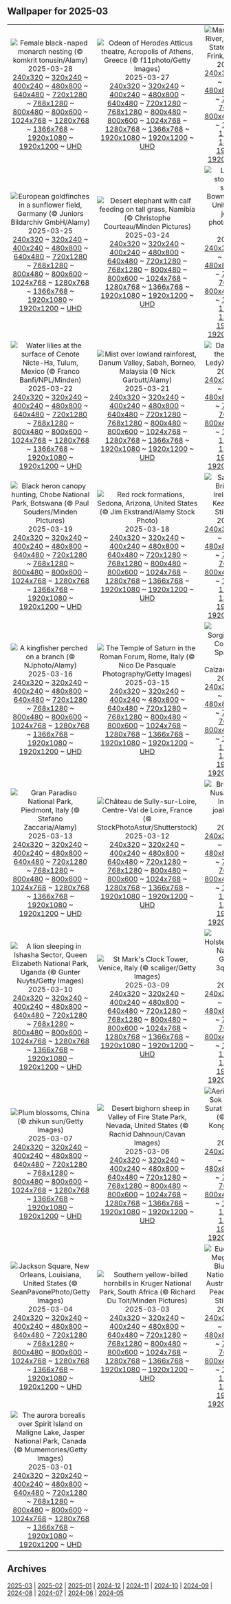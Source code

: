 ## Wallpaper for 2025-03
|      |      |      |
| :----: | :----: | :----: |
|![Female black-naped monarch nesting (© komkrit tonusin/Alamy)](https://www.bing.com/th?id=OHR.NestingMonarch_ROW8620954095_320x240.jpg)<br />2025-03-28<br />[240x320](https://www.bing.com/th?id=OHR.NestingMonarch_ROW8620954095_240x320.jpg) ~ [320x240](https://www.bing.com/th?id=OHR.NestingMonarch_ROW8620954095_320x240.jpg) ~ [400x240](https://www.bing.com/th?id=OHR.NestingMonarch_ROW8620954095_400x240.jpg) ~ [480x800](https://www.bing.com/th?id=OHR.NestingMonarch_ROW8620954095_480x800.jpg) ~ [640x480](https://www.bing.com/th?id=OHR.NestingMonarch_ROW8620954095_640x480.jpg) ~ [720x1280](https://www.bing.com/th?id=OHR.NestingMonarch_ROW8620954095_720x1280.jpg) ~ [768x1280](https://www.bing.com/th?id=OHR.NestingMonarch_ROW8620954095_768x1280.jpg) ~ [800x480](https://www.bing.com/th?id=OHR.NestingMonarch_ROW8620954095_800x480.jpg) ~ [800x600](https://www.bing.com/th?id=OHR.NestingMonarch_ROW8620954095_800x600.jpg) ~ [1024x768](https://www.bing.com/th?id=OHR.NestingMonarch_ROW8620954095_1024x768.jpg) ~ [1280x768](https://www.bing.com/th?id=OHR.NestingMonarch_ROW8620954095_1280x768.jpg) ~ [1366x768](https://www.bing.com/th?id=OHR.NestingMonarch_ROW8620954095_1366x768.jpg) ~ [1920x1080](https://www.bing.com/th?id=OHR.NestingMonarch_ROW8620954095_1920x1080.jpg) ~ [1920x1200](https://www.bing.com/th?id=OHR.NestingMonarch_ROW8620954095_1920x1200.jpg) ~ [UHD](https://www.bing.com/th?id=OHR.NestingMonarch_ROW8620954095_UHD.jpg)|![Odeon of Herodes Atticus theatre, Acropolis of Athens, Greece (© f11photo/Getty Images)](https://www.bing.com/th?id=OHR.OdeonAthens_ROW8499936160_320x240.jpg)<br />2025-03-27<br />[240x320](https://www.bing.com/th?id=OHR.OdeonAthens_ROW8499936160_240x320.jpg) ~ [320x240](https://www.bing.com/th?id=OHR.OdeonAthens_ROW8499936160_320x240.jpg) ~ [400x240](https://www.bing.com/th?id=OHR.OdeonAthens_ROW8499936160_400x240.jpg) ~ [480x800](https://www.bing.com/th?id=OHR.OdeonAthens_ROW8499936160_480x800.jpg) ~ [640x480](https://www.bing.com/th?id=OHR.OdeonAthens_ROW8499936160_640x480.jpg) ~ [720x1280](https://www.bing.com/th?id=OHR.OdeonAthens_ROW8499936160_720x1280.jpg) ~ [768x1280](https://www.bing.com/th?id=OHR.OdeonAthens_ROW8499936160_768x1280.jpg) ~ [800x480](https://www.bing.com/th?id=OHR.OdeonAthens_ROW8499936160_800x480.jpg) ~ [800x600](https://www.bing.com/th?id=OHR.OdeonAthens_ROW8499936160_800x600.jpg) ~ [1024x768](https://www.bing.com/th?id=OHR.OdeonAthens_ROW8499936160_1024x768.jpg) ~ [1280x768](https://www.bing.com/th?id=OHR.OdeonAthens_ROW8499936160_1280x768.jpg) ~ [1366x768](https://www.bing.com/th?id=OHR.OdeonAthens_ROW8499936160_1366x768.jpg) ~ [1920x1080](https://www.bing.com/th?id=OHR.OdeonAthens_ROW8499936160_1920x1080.jpg) ~ [1920x1200](https://www.bing.com/th?id=OHR.OdeonAthens_ROW8499936160_1920x1200.jpg) ~ [UHD](https://www.bing.com/th?id=OHR.OdeonAthens_ROW8499936160_UHD.jpg)|![Manatee in Crystal River, Florida, United States (© Stephen Frink/Getty Images)](https://www.bing.com/th?id=OHR.CrystalManatee_ROW8398212778_320x240.jpg)<br />2025-03-26<br />[240x320](https://www.bing.com/th?id=OHR.CrystalManatee_ROW8398212778_240x320.jpg) ~ [320x240](https://www.bing.com/th?id=OHR.CrystalManatee_ROW8398212778_320x240.jpg) ~ [400x240](https://www.bing.com/th?id=OHR.CrystalManatee_ROW8398212778_400x240.jpg) ~ [480x800](https://www.bing.com/th?id=OHR.CrystalManatee_ROW8398212778_480x800.jpg) ~ [640x480](https://www.bing.com/th?id=OHR.CrystalManatee_ROW8398212778_640x480.jpg) ~ [720x1280](https://www.bing.com/th?id=OHR.CrystalManatee_ROW8398212778_720x1280.jpg) ~ [768x1280](https://www.bing.com/th?id=OHR.CrystalManatee_ROW8398212778_768x1280.jpg) ~ [800x480](https://www.bing.com/th?id=OHR.CrystalManatee_ROW8398212778_800x480.jpg) ~ [800x600](https://www.bing.com/th?id=OHR.CrystalManatee_ROW8398212778_800x600.jpg) ~ [1024x768](https://www.bing.com/th?id=OHR.CrystalManatee_ROW8398212778_1024x768.jpg) ~ [1280x768](https://www.bing.com/th?id=OHR.CrystalManatee_ROW8398212778_1280x768.jpg) ~ [1366x768](https://www.bing.com/th?id=OHR.CrystalManatee_ROW8398212778_1366x768.jpg) ~ [1920x1080](https://www.bing.com/th?id=OHR.CrystalManatee_ROW8398212778_1920x1080.jpg) ~ [1920x1200](https://www.bing.com/th?id=OHR.CrystalManatee_ROW8398212778_1920x1200.jpg) ~ [UHD](https://www.bing.com/th?id=OHR.CrystalManatee_ROW8398212778_UHD.jpg)|
|![European goldfinches in a sunflower field, Germany (© Juniors Bildarchiv GmbH/Alamy)](https://www.bing.com/th?id=OHR.GoldfinchSunflower_ROW8225520434_320x240.jpg)<br />2025-03-25<br />[240x320](https://www.bing.com/th?id=OHR.GoldfinchSunflower_ROW8225520434_240x320.jpg) ~ [320x240](https://www.bing.com/th?id=OHR.GoldfinchSunflower_ROW8225520434_320x240.jpg) ~ [400x240](https://www.bing.com/th?id=OHR.GoldfinchSunflower_ROW8225520434_400x240.jpg) ~ [480x800](https://www.bing.com/th?id=OHR.GoldfinchSunflower_ROW8225520434_480x800.jpg) ~ [640x480](https://www.bing.com/th?id=OHR.GoldfinchSunflower_ROW8225520434_640x480.jpg) ~ [720x1280](https://www.bing.com/th?id=OHR.GoldfinchSunflower_ROW8225520434_720x1280.jpg) ~ [768x1280](https://www.bing.com/th?id=OHR.GoldfinchSunflower_ROW8225520434_768x1280.jpg) ~ [800x480](https://www.bing.com/th?id=OHR.GoldfinchSunflower_ROW8225520434_800x480.jpg) ~ [800x600](https://www.bing.com/th?id=OHR.GoldfinchSunflower_ROW8225520434_800x600.jpg) ~ [1024x768](https://www.bing.com/th?id=OHR.GoldfinchSunflower_ROW8225520434_1024x768.jpg) ~ [1280x768](https://www.bing.com/th?id=OHR.GoldfinchSunflower_ROW8225520434_1280x768.jpg) ~ [1366x768](https://www.bing.com/th?id=OHR.GoldfinchSunflower_ROW8225520434_1366x768.jpg) ~ [1920x1080](https://www.bing.com/th?id=OHR.GoldfinchSunflower_ROW8225520434_1920x1080.jpg) ~ [1920x1200](https://www.bing.com/th?id=OHR.GoldfinchSunflower_ROW8225520434_1920x1200.jpg) ~ [UHD](https://www.bing.com/th?id=OHR.GoldfinchSunflower_ROW8225520434_UHD.jpg)|![Desert elephant with calf feeding on tall grass, Namibia (© Christophe Courteau/Minden Pictures)](https://www.bing.com/th?id=OHR.ElephantGrass_ROW7641940719_320x240.jpg)<br />2025-03-24<br />[240x320](https://www.bing.com/th?id=OHR.ElephantGrass_ROW7641940719_240x320.jpg) ~ [320x240](https://www.bing.com/th?id=OHR.ElephantGrass_ROW7641940719_320x240.jpg) ~ [400x240](https://www.bing.com/th?id=OHR.ElephantGrass_ROW7641940719_400x240.jpg) ~ [480x800](https://www.bing.com/th?id=OHR.ElephantGrass_ROW7641940719_480x800.jpg) ~ [640x480](https://www.bing.com/th?id=OHR.ElephantGrass_ROW7641940719_640x480.jpg) ~ [720x1280](https://www.bing.com/th?id=OHR.ElephantGrass_ROW7641940719_720x1280.jpg) ~ [768x1280](https://www.bing.com/th?id=OHR.ElephantGrass_ROW7641940719_768x1280.jpg) ~ [800x480](https://www.bing.com/th?id=OHR.ElephantGrass_ROW7641940719_800x480.jpg) ~ [800x600](https://www.bing.com/th?id=OHR.ElephantGrass_ROW7641940719_800x600.jpg) ~ [1024x768](https://www.bing.com/th?id=OHR.ElephantGrass_ROW7641940719_1024x768.jpg) ~ [1280x768](https://www.bing.com/th?id=OHR.ElephantGrass_ROW7641940719_1280x768.jpg) ~ [1366x768](https://www.bing.com/th?id=OHR.ElephantGrass_ROW7641940719_1366x768.jpg) ~ [1920x1080](https://www.bing.com/th?id=OHR.ElephantGrass_ROW7641940719_1920x1080.jpg) ~ [1920x1200](https://www.bing.com/th?id=OHR.ElephantGrass_ROW7641940719_1920x1200.jpg) ~ [UHD](https://www.bing.com/th?id=OHR.ElephantGrass_ROW7641940719_UHD.jpg)|![Lightning and storm clouds at sunset near Bowman, Nebraska, United States (© john finney photography/Getty Images)](https://www.bing.com/th?id=OHR.NebraskaStorm_ROW7518048455_320x240.jpg)<br />2025-03-23<br />[240x320](https://www.bing.com/th?id=OHR.NebraskaStorm_ROW7518048455_240x320.jpg) ~ [320x240](https://www.bing.com/th?id=OHR.NebraskaStorm_ROW7518048455_320x240.jpg) ~ [400x240](https://www.bing.com/th?id=OHR.NebraskaStorm_ROW7518048455_400x240.jpg) ~ [480x800](https://www.bing.com/th?id=OHR.NebraskaStorm_ROW7518048455_480x800.jpg) ~ [640x480](https://www.bing.com/th?id=OHR.NebraskaStorm_ROW7518048455_640x480.jpg) ~ [720x1280](https://www.bing.com/th?id=OHR.NebraskaStorm_ROW7518048455_720x1280.jpg) ~ [768x1280](https://www.bing.com/th?id=OHR.NebraskaStorm_ROW7518048455_768x1280.jpg) ~ [800x480](https://www.bing.com/th?id=OHR.NebraskaStorm_ROW7518048455_800x480.jpg) ~ [800x600](https://www.bing.com/th?id=OHR.NebraskaStorm_ROW7518048455_800x600.jpg) ~ [1024x768](https://www.bing.com/th?id=OHR.NebraskaStorm_ROW7518048455_1024x768.jpg) ~ [1280x768](https://www.bing.com/th?id=OHR.NebraskaStorm_ROW7518048455_1280x768.jpg) ~ [1366x768](https://www.bing.com/th?id=OHR.NebraskaStorm_ROW7518048455_1366x768.jpg) ~ [1920x1080](https://www.bing.com/th?id=OHR.NebraskaStorm_ROW7518048455_1920x1080.jpg) ~ [1920x1200](https://www.bing.com/th?id=OHR.NebraskaStorm_ROW7518048455_1920x1200.jpg) ~ [UHD](https://www.bing.com/th?id=OHR.NebraskaStorm_ROW7518048455_UHD.jpg)|
|![Water lilies at the surface of Cenote Nicte-Ha, Tulum, Mexico (© Franco Banfi/NPL/Minden)](https://www.bing.com/th?id=OHR.CenoteLilies_ROW7401806022_320x240.jpg)<br />2025-03-22<br />[240x320](https://www.bing.com/th?id=OHR.CenoteLilies_ROW7401806022_240x320.jpg) ~ [320x240](https://www.bing.com/th?id=OHR.CenoteLilies_ROW7401806022_320x240.jpg) ~ [400x240](https://www.bing.com/th?id=OHR.CenoteLilies_ROW7401806022_400x240.jpg) ~ [480x800](https://www.bing.com/th?id=OHR.CenoteLilies_ROW7401806022_480x800.jpg) ~ [640x480](https://www.bing.com/th?id=OHR.CenoteLilies_ROW7401806022_640x480.jpg) ~ [720x1280](https://www.bing.com/th?id=OHR.CenoteLilies_ROW7401806022_720x1280.jpg) ~ [768x1280](https://www.bing.com/th?id=OHR.CenoteLilies_ROW7401806022_768x1280.jpg) ~ [800x480](https://www.bing.com/th?id=OHR.CenoteLilies_ROW7401806022_800x480.jpg) ~ [800x600](https://www.bing.com/th?id=OHR.CenoteLilies_ROW7401806022_800x600.jpg) ~ [1024x768](https://www.bing.com/th?id=OHR.CenoteLilies_ROW7401806022_1024x768.jpg) ~ [1280x768](https://www.bing.com/th?id=OHR.CenoteLilies_ROW7401806022_1280x768.jpg) ~ [1366x768](https://www.bing.com/th?id=OHR.CenoteLilies_ROW7401806022_1366x768.jpg) ~ [1920x1080](https://www.bing.com/th?id=OHR.CenoteLilies_ROW7401806022_1920x1080.jpg) ~ [1920x1200](https://www.bing.com/th?id=OHR.CenoteLilies_ROW7401806022_1920x1200.jpg) ~ [UHD](https://www.bing.com/th?id=OHR.CenoteLilies_ROW7401806022_UHD.jpg)|![Mist over lowland rainforest, Danum Valley, Sabah, Borneo, Malaysia (© Nick Garbutt/Alamy)](https://www.bing.com/th?id=OHR.DanumValley_ROW7259991229_320x240.jpg)<br />2025-03-21<br />[240x320](https://www.bing.com/th?id=OHR.DanumValley_ROW7259991229_240x320.jpg) ~ [320x240](https://www.bing.com/th?id=OHR.DanumValley_ROW7259991229_320x240.jpg) ~ [400x240](https://www.bing.com/th?id=OHR.DanumValley_ROW7259991229_400x240.jpg) ~ [480x800](https://www.bing.com/th?id=OHR.DanumValley_ROW7259991229_480x800.jpg) ~ [640x480](https://www.bing.com/th?id=OHR.DanumValley_ROW7259991229_640x480.jpg) ~ [720x1280](https://www.bing.com/th?id=OHR.DanumValley_ROW7259991229_720x1280.jpg) ~ [768x1280](https://www.bing.com/th?id=OHR.DanumValley_ROW7259991229_768x1280.jpg) ~ [800x480](https://www.bing.com/th?id=OHR.DanumValley_ROW7259991229_800x480.jpg) ~ [800x600](https://www.bing.com/th?id=OHR.DanumValley_ROW7259991229_800x600.jpg) ~ [1024x768](https://www.bing.com/th?id=OHR.DanumValley_ROW7259991229_1024x768.jpg) ~ [1280x768](https://www.bing.com/th?id=OHR.DanumValley_ROW7259991229_1280x768.jpg) ~ [1366x768](https://www.bing.com/th?id=OHR.DanumValley_ROW7259991229_1366x768.jpg) ~ [1920x1080](https://www.bing.com/th?id=OHR.DanumValley_ROW7259991229_1920x1080.jpg) ~ [1920x1200](https://www.bing.com/th?id=OHR.DanumValley_ROW7259991229_1920x1200.jpg) ~ [UHD](https://www.bing.com/th?id=OHR.DanumValley_ROW7259991229_UHD.jpg)|![Daffodils glow in the morning (© LedyX/Shutterstock)](https://www.bing.com/th?id=OHR.SpringDaffodils_ROW7561102201_320x240.jpg)<br />2025-03-20<br />[240x320](https://www.bing.com/th?id=OHR.SpringDaffodils_ROW7561102201_240x320.jpg) ~ [320x240](https://www.bing.com/th?id=OHR.SpringDaffodils_ROW7561102201_320x240.jpg) ~ [400x240](https://www.bing.com/th?id=OHR.SpringDaffodils_ROW7561102201_400x240.jpg) ~ [480x800](https://www.bing.com/th?id=OHR.SpringDaffodils_ROW7561102201_480x800.jpg) ~ [640x480](https://www.bing.com/th?id=OHR.SpringDaffodils_ROW7561102201_640x480.jpg) ~ [720x1280](https://www.bing.com/th?id=OHR.SpringDaffodils_ROW7561102201_720x1280.jpg) ~ [768x1280](https://www.bing.com/th?id=OHR.SpringDaffodils_ROW7561102201_768x1280.jpg) ~ [800x480](https://www.bing.com/th?id=OHR.SpringDaffodils_ROW7561102201_800x480.jpg) ~ [800x600](https://www.bing.com/th?id=OHR.SpringDaffodils_ROW7561102201_800x600.jpg) ~ [1024x768](https://www.bing.com/th?id=OHR.SpringDaffodils_ROW7561102201_1024x768.jpg) ~ [1280x768](https://www.bing.com/th?id=OHR.SpringDaffodils_ROW7561102201_1280x768.jpg) ~ [1366x768](https://www.bing.com/th?id=OHR.SpringDaffodils_ROW7561102201_1366x768.jpg) ~ [1920x1080](https://www.bing.com/th?id=OHR.SpringDaffodils_ROW7561102201_1920x1080.jpg) ~ [1920x1200](https://www.bing.com/th?id=OHR.SpringDaffodils_ROW7561102201_1920x1200.jpg) ~ [UHD](https://www.bing.com/th?id=OHR.SpringDaffodils_ROW7561102201_UHD.jpg)|
|![Black heron canopy hunting, Chobe National Park, Botswana (© Paul Souders/Minden PIctures)](https://www.bing.com/th?id=OHR.BlackHeron_ROW7581644114_320x240.jpg)<br />2025-03-19<br />[240x320](https://www.bing.com/th?id=OHR.BlackHeron_ROW7581644114_240x320.jpg) ~ [320x240](https://www.bing.com/th?id=OHR.BlackHeron_ROW7581644114_320x240.jpg) ~ [400x240](https://www.bing.com/th?id=OHR.BlackHeron_ROW7581644114_400x240.jpg) ~ [480x800](https://www.bing.com/th?id=OHR.BlackHeron_ROW7581644114_480x800.jpg) ~ [640x480](https://www.bing.com/th?id=OHR.BlackHeron_ROW7581644114_640x480.jpg) ~ [720x1280](https://www.bing.com/th?id=OHR.BlackHeron_ROW7581644114_720x1280.jpg) ~ [768x1280](https://www.bing.com/th?id=OHR.BlackHeron_ROW7581644114_768x1280.jpg) ~ [800x480](https://www.bing.com/th?id=OHR.BlackHeron_ROW7581644114_800x480.jpg) ~ [800x600](https://www.bing.com/th?id=OHR.BlackHeron_ROW7581644114_800x600.jpg) ~ [1024x768](https://www.bing.com/th?id=OHR.BlackHeron_ROW7581644114_1024x768.jpg) ~ [1280x768](https://www.bing.com/th?id=OHR.BlackHeron_ROW7581644114_1280x768.jpg) ~ [1366x768](https://www.bing.com/th?id=OHR.BlackHeron_ROW7581644114_1366x768.jpg) ~ [1920x1080](https://www.bing.com/th?id=OHR.BlackHeron_ROW7581644114_1920x1080.jpg) ~ [1920x1200](https://www.bing.com/th?id=OHR.BlackHeron_ROW7581644114_1920x1200.jpg) ~ [UHD](https://www.bing.com/th?id=OHR.BlackHeron_ROW7581644114_UHD.jpg)|![Red rock formations, Sedona, Arizona, United States (© Jim Ekstrand/Alamy Stock Photo)](https://www.bing.com/th?id=OHR.SedonaSpring_ROW7606994452_320x240.jpg)<br />2025-03-18<br />[240x320](https://www.bing.com/th?id=OHR.SedonaSpring_ROW7606994452_240x320.jpg) ~ [320x240](https://www.bing.com/th?id=OHR.SedonaSpring_ROW7606994452_320x240.jpg) ~ [400x240](https://www.bing.com/th?id=OHR.SedonaSpring_ROW7606994452_400x240.jpg) ~ [480x800](https://www.bing.com/th?id=OHR.SedonaSpring_ROW7606994452_480x800.jpg) ~ [640x480](https://www.bing.com/th?id=OHR.SedonaSpring_ROW7606994452_640x480.jpg) ~ [720x1280](https://www.bing.com/th?id=OHR.SedonaSpring_ROW7606994452_720x1280.jpg) ~ [768x1280](https://www.bing.com/th?id=OHR.SedonaSpring_ROW7606994452_768x1280.jpg) ~ [800x480](https://www.bing.com/th?id=OHR.SedonaSpring_ROW7606994452_800x480.jpg) ~ [800x600](https://www.bing.com/th?id=OHR.SedonaSpring_ROW7606994452_800x600.jpg) ~ [1024x768](https://www.bing.com/th?id=OHR.SedonaSpring_ROW7606994452_1024x768.jpg) ~ [1280x768](https://www.bing.com/th?id=OHR.SedonaSpring_ROW7606994452_1280x768.jpg) ~ [1366x768](https://www.bing.com/th?id=OHR.SedonaSpring_ROW7606994452_1366x768.jpg) ~ [1920x1080](https://www.bing.com/th?id=OHR.SedonaSpring_ROW7606994452_1920x1080.jpg) ~ [1920x1200](https://www.bing.com/th?id=OHR.SedonaSpring_ROW7606994452_1920x1200.jpg) ~ [UHD](https://www.bing.com/th?id=OHR.SedonaSpring_ROW7606994452_UHD.jpg)|![Samuel Beckett Bridge, Dublin, Ireland (© Colm Keating/Tandem Stills + Motion)](https://www.bing.com/th?id=OHR.BeckettBridge_ROW7629520157_320x240.jpg)<br />2025-03-17<br />[240x320](https://www.bing.com/th?id=OHR.BeckettBridge_ROW7629520157_240x320.jpg) ~ [320x240](https://www.bing.com/th?id=OHR.BeckettBridge_ROW7629520157_320x240.jpg) ~ [400x240](https://www.bing.com/th?id=OHR.BeckettBridge_ROW7629520157_400x240.jpg) ~ [480x800](https://www.bing.com/th?id=OHR.BeckettBridge_ROW7629520157_480x800.jpg) ~ [640x480](https://www.bing.com/th?id=OHR.BeckettBridge_ROW7629520157_640x480.jpg) ~ [720x1280](https://www.bing.com/th?id=OHR.BeckettBridge_ROW7629520157_720x1280.jpg) ~ [768x1280](https://www.bing.com/th?id=OHR.BeckettBridge_ROW7629520157_768x1280.jpg) ~ [800x480](https://www.bing.com/th?id=OHR.BeckettBridge_ROW7629520157_800x480.jpg) ~ [800x600](https://www.bing.com/th?id=OHR.BeckettBridge_ROW7629520157_800x600.jpg) ~ [1024x768](https://www.bing.com/th?id=OHR.BeckettBridge_ROW7629520157_1024x768.jpg) ~ [1280x768](https://www.bing.com/th?id=OHR.BeckettBridge_ROW7629520157_1280x768.jpg) ~ [1366x768](https://www.bing.com/th?id=OHR.BeckettBridge_ROW7629520157_1366x768.jpg) ~ [1920x1080](https://www.bing.com/th?id=OHR.BeckettBridge_ROW7629520157_1920x1080.jpg) ~ [1920x1200](https://www.bing.com/th?id=OHR.BeckettBridge_ROW7629520157_1920x1200.jpg) ~ [UHD](https://www.bing.com/th?id=OHR.BeckettBridge_ROW7629520157_UHD.jpg)|
|![A kingfisher perched on a branch (© NJphoto/Alamy)](https://www.bing.com/th?id=OHR.BigGardenBirdwatch2025_ROW7653300959_320x240.jpg)<br />2025-03-16<br />[240x320](https://www.bing.com/th?id=OHR.BigGardenBirdwatch2025_ROW7653300959_240x320.jpg) ~ [320x240](https://www.bing.com/th?id=OHR.BigGardenBirdwatch2025_ROW7653300959_320x240.jpg) ~ [400x240](https://www.bing.com/th?id=OHR.BigGardenBirdwatch2025_ROW7653300959_400x240.jpg) ~ [480x800](https://www.bing.com/th?id=OHR.BigGardenBirdwatch2025_ROW7653300959_480x800.jpg) ~ [640x480](https://www.bing.com/th?id=OHR.BigGardenBirdwatch2025_ROW7653300959_640x480.jpg) ~ [720x1280](https://www.bing.com/th?id=OHR.BigGardenBirdwatch2025_ROW7653300959_720x1280.jpg) ~ [768x1280](https://www.bing.com/th?id=OHR.BigGardenBirdwatch2025_ROW7653300959_768x1280.jpg) ~ [800x480](https://www.bing.com/th?id=OHR.BigGardenBirdwatch2025_ROW7653300959_800x480.jpg) ~ [800x600](https://www.bing.com/th?id=OHR.BigGardenBirdwatch2025_ROW7653300959_800x600.jpg) ~ [1024x768](https://www.bing.com/th?id=OHR.BigGardenBirdwatch2025_ROW7653300959_1024x768.jpg) ~ [1280x768](https://www.bing.com/th?id=OHR.BigGardenBirdwatch2025_ROW7653300959_1280x768.jpg) ~ [1366x768](https://www.bing.com/th?id=OHR.BigGardenBirdwatch2025_ROW7653300959_1366x768.jpg) ~ [1920x1080](https://www.bing.com/th?id=OHR.BigGardenBirdwatch2025_ROW7653300959_1920x1080.jpg) ~ [1920x1200](https://www.bing.com/th?id=OHR.BigGardenBirdwatch2025_ROW7653300959_1920x1200.jpg) ~ [UHD](https://www.bing.com/th?id=OHR.BigGardenBirdwatch2025_ROW7653300959_UHD.jpg)|![The Temple of Saturn in the Roman Forum, Rome, Italy (© Nico De Pasquale Photography/Getty Images)](https://www.bing.com/th?id=OHR.ForumRomanum_ROW7684301989_320x240.jpg)<br />2025-03-15<br />[240x320](https://www.bing.com/th?id=OHR.ForumRomanum_ROW7684301989_240x320.jpg) ~ [320x240](https://www.bing.com/th?id=OHR.ForumRomanum_ROW7684301989_320x240.jpg) ~ [400x240](https://www.bing.com/th?id=OHR.ForumRomanum_ROW7684301989_400x240.jpg) ~ [480x800](https://www.bing.com/th?id=OHR.ForumRomanum_ROW7684301989_480x800.jpg) ~ [640x480](https://www.bing.com/th?id=OHR.ForumRomanum_ROW7684301989_640x480.jpg) ~ [720x1280](https://www.bing.com/th?id=OHR.ForumRomanum_ROW7684301989_720x1280.jpg) ~ [768x1280](https://www.bing.com/th?id=OHR.ForumRomanum_ROW7684301989_768x1280.jpg) ~ [800x480](https://www.bing.com/th?id=OHR.ForumRomanum_ROW7684301989_800x480.jpg) ~ [800x600](https://www.bing.com/th?id=OHR.ForumRomanum_ROW7684301989_800x600.jpg) ~ [1024x768](https://www.bing.com/th?id=OHR.ForumRomanum_ROW7684301989_1024x768.jpg) ~ [1280x768](https://www.bing.com/th?id=OHR.ForumRomanum_ROW7684301989_1280x768.jpg) ~ [1366x768](https://www.bing.com/th?id=OHR.ForumRomanum_ROW7684301989_1366x768.jpg) ~ [1920x1080](https://www.bing.com/th?id=OHR.ForumRomanum_ROW7684301989_1920x1080.jpg) ~ [1920x1200](https://www.bing.com/th?id=OHR.ForumRomanum_ROW7684301989_1920x1200.jpg) ~ [UHD](https://www.bing.com/th?id=OHR.ForumRomanum_ROW7684301989_UHD.jpg)|![Dolmen of Sorginetxe, Basque Country, Alava, Spain (© David Herraez Calzada/plainpicture)](https://www.bing.com/th?id=OHR.BasqueDolmen_ROW7711296740_320x240.jpg)<br />2025-03-14<br />[240x320](https://www.bing.com/th?id=OHR.BasqueDolmen_ROW7711296740_240x320.jpg) ~ [320x240](https://www.bing.com/th?id=OHR.BasqueDolmen_ROW7711296740_320x240.jpg) ~ [400x240](https://www.bing.com/th?id=OHR.BasqueDolmen_ROW7711296740_400x240.jpg) ~ [480x800](https://www.bing.com/th?id=OHR.BasqueDolmen_ROW7711296740_480x800.jpg) ~ [640x480](https://www.bing.com/th?id=OHR.BasqueDolmen_ROW7711296740_640x480.jpg) ~ [720x1280](https://www.bing.com/th?id=OHR.BasqueDolmen_ROW7711296740_720x1280.jpg) ~ [768x1280](https://www.bing.com/th?id=OHR.BasqueDolmen_ROW7711296740_768x1280.jpg) ~ [800x480](https://www.bing.com/th?id=OHR.BasqueDolmen_ROW7711296740_800x480.jpg) ~ [800x600](https://www.bing.com/th?id=OHR.BasqueDolmen_ROW7711296740_800x600.jpg) ~ [1024x768](https://www.bing.com/th?id=OHR.BasqueDolmen_ROW7711296740_1024x768.jpg) ~ [1280x768](https://www.bing.com/th?id=OHR.BasqueDolmen_ROW7711296740_1280x768.jpg) ~ [1366x768](https://www.bing.com/th?id=OHR.BasqueDolmen_ROW7711296740_1366x768.jpg) ~ [1920x1080](https://www.bing.com/th?id=OHR.BasqueDolmen_ROW7711296740_1920x1080.jpg) ~ [1920x1200](https://www.bing.com/th?id=OHR.BasqueDolmen_ROW7711296740_1920x1200.jpg) ~ [UHD](https://www.bing.com/th?id=OHR.BasqueDolmen_ROW7711296740_UHD.jpg)|
|![Gran Paradiso National Park, Piedmont, Italy (© Stefano Zaccaria/Alamy)](https://www.bing.com/th?id=OHR.Piedmont_ROW7537490150_320x240.jpg)<br />2025-03-13<br />[240x320](https://www.bing.com/th?id=OHR.Piedmont_ROW7537490150_240x320.jpg) ~ [320x240](https://www.bing.com/th?id=OHR.Piedmont_ROW7537490150_320x240.jpg) ~ [400x240](https://www.bing.com/th?id=OHR.Piedmont_ROW7537490150_400x240.jpg) ~ [480x800](https://www.bing.com/th?id=OHR.Piedmont_ROW7537490150_480x800.jpg) ~ [640x480](https://www.bing.com/th?id=OHR.Piedmont_ROW7537490150_640x480.jpg) ~ [720x1280](https://www.bing.com/th?id=OHR.Piedmont_ROW7537490150_720x1280.jpg) ~ [768x1280](https://www.bing.com/th?id=OHR.Piedmont_ROW7537490150_768x1280.jpg) ~ [800x480](https://www.bing.com/th?id=OHR.Piedmont_ROW7537490150_800x480.jpg) ~ [800x600](https://www.bing.com/th?id=OHR.Piedmont_ROW7537490150_800x600.jpg) ~ [1024x768](https://www.bing.com/th?id=OHR.Piedmont_ROW7537490150_1024x768.jpg) ~ [1280x768](https://www.bing.com/th?id=OHR.Piedmont_ROW7537490150_1280x768.jpg) ~ [1366x768](https://www.bing.com/th?id=OHR.Piedmont_ROW7537490150_1366x768.jpg) ~ [1920x1080](https://www.bing.com/th?id=OHR.Piedmont_ROW7537490150_1920x1080.jpg) ~ [1920x1200](https://www.bing.com/th?id=OHR.Piedmont_ROW7537490150_1920x1200.jpg) ~ [UHD](https://www.bing.com/th?id=OHR.Piedmont_ROW7537490150_UHD.jpg)|![Château de Sully-sur-Loire, Centre-Val de Loire, France (© StockPhotoAstur/Shutterstock)](https://www.bing.com/th?id=OHR.ChateauLoire_ROW8137392362_320x240.jpg)<br />2025-03-12<br />[240x320](https://www.bing.com/th?id=OHR.ChateauLoire_ROW8137392362_240x320.jpg) ~ [320x240](https://www.bing.com/th?id=OHR.ChateauLoire_ROW8137392362_320x240.jpg) ~ [400x240](https://www.bing.com/th?id=OHR.ChateauLoire_ROW8137392362_400x240.jpg) ~ [480x800](https://www.bing.com/th?id=OHR.ChateauLoire_ROW8137392362_480x800.jpg) ~ [640x480](https://www.bing.com/th?id=OHR.ChateauLoire_ROW8137392362_640x480.jpg) ~ [720x1280](https://www.bing.com/th?id=OHR.ChateauLoire_ROW8137392362_720x1280.jpg) ~ [768x1280](https://www.bing.com/th?id=OHR.ChateauLoire_ROW8137392362_768x1280.jpg) ~ [800x480](https://www.bing.com/th?id=OHR.ChateauLoire_ROW8137392362_800x480.jpg) ~ [800x600](https://www.bing.com/th?id=OHR.ChateauLoire_ROW8137392362_800x600.jpg) ~ [1024x768](https://www.bing.com/th?id=OHR.ChateauLoire_ROW8137392362_1024x768.jpg) ~ [1280x768](https://www.bing.com/th?id=OHR.ChateauLoire_ROW8137392362_1280x768.jpg) ~ [1366x768](https://www.bing.com/th?id=OHR.ChateauLoire_ROW8137392362_1366x768.jpg) ~ [1920x1080](https://www.bing.com/th?id=OHR.ChateauLoire_ROW8137392362_1920x1080.jpg) ~ [1920x1200](https://www.bing.com/th?id=OHR.ChateauLoire_ROW8137392362_1920x1200.jpg) ~ [UHD](https://www.bing.com/th?id=OHR.ChateauLoire_ROW8137392362_UHD.jpg)|![Broken Beach in Nusa Penida, Bali, Indonesia (© joakimbkk/Getty Images)](https://www.bing.com/th?id=OHR.NusaPenida_ROW7505183112_320x240.jpg)<br />2025-03-11<br />[240x320](https://www.bing.com/th?id=OHR.NusaPenida_ROW7505183112_240x320.jpg) ~ [320x240](https://www.bing.com/th?id=OHR.NusaPenida_ROW7505183112_320x240.jpg) ~ [400x240](https://www.bing.com/th?id=OHR.NusaPenida_ROW7505183112_400x240.jpg) ~ [480x800](https://www.bing.com/th?id=OHR.NusaPenida_ROW7505183112_480x800.jpg) ~ [640x480](https://www.bing.com/th?id=OHR.NusaPenida_ROW7505183112_640x480.jpg) ~ [720x1280](https://www.bing.com/th?id=OHR.NusaPenida_ROW7505183112_720x1280.jpg) ~ [768x1280](https://www.bing.com/th?id=OHR.NusaPenida_ROW7505183112_768x1280.jpg) ~ [800x480](https://www.bing.com/th?id=OHR.NusaPenida_ROW7505183112_800x480.jpg) ~ [800x600](https://www.bing.com/th?id=OHR.NusaPenida_ROW7505183112_800x600.jpg) ~ [1024x768](https://www.bing.com/th?id=OHR.NusaPenida_ROW7505183112_1024x768.jpg) ~ [1280x768](https://www.bing.com/th?id=OHR.NusaPenida_ROW7505183112_1280x768.jpg) ~ [1366x768](https://www.bing.com/th?id=OHR.NusaPenida_ROW7505183112_1366x768.jpg) ~ [1920x1080](https://www.bing.com/th?id=OHR.NusaPenida_ROW7505183112_1920x1080.jpg) ~ [1920x1200](https://www.bing.com/th?id=OHR.NusaPenida_ROW7505183112_1920x1200.jpg) ~ [UHD](https://www.bing.com/th?id=OHR.NusaPenida_ROW7505183112_UHD.jpg)|
|![A lion sleeping in Ishasha Sector, Queen Elizabeth National Park, Uganda (© Gunter Nuyts/Getty Images)](https://www.bing.com/th?id=OHR.NappingLion_ROW7948970073_320x240.jpg)<br />2025-03-10<br />[240x320](https://www.bing.com/th?id=OHR.NappingLion_ROW7948970073_240x320.jpg) ~ [320x240](https://www.bing.com/th?id=OHR.NappingLion_ROW7948970073_320x240.jpg) ~ [400x240](https://www.bing.com/th?id=OHR.NappingLion_ROW7948970073_400x240.jpg) ~ [480x800](https://www.bing.com/th?id=OHR.NappingLion_ROW7948970073_480x800.jpg) ~ [640x480](https://www.bing.com/th?id=OHR.NappingLion_ROW7948970073_640x480.jpg) ~ [720x1280](https://www.bing.com/th?id=OHR.NappingLion_ROW7948970073_720x1280.jpg) ~ [768x1280](https://www.bing.com/th?id=OHR.NappingLion_ROW7948970073_768x1280.jpg) ~ [800x480](https://www.bing.com/th?id=OHR.NappingLion_ROW7948970073_800x480.jpg) ~ [800x600](https://www.bing.com/th?id=OHR.NappingLion_ROW7948970073_800x600.jpg) ~ [1024x768](https://www.bing.com/th?id=OHR.NappingLion_ROW7948970073_1024x768.jpg) ~ [1280x768](https://www.bing.com/th?id=OHR.NappingLion_ROW7948970073_1280x768.jpg) ~ [1366x768](https://www.bing.com/th?id=OHR.NappingLion_ROW7948970073_1366x768.jpg) ~ [1920x1080](https://www.bing.com/th?id=OHR.NappingLion_ROW7948970073_1920x1080.jpg) ~ [1920x1200](https://www.bing.com/th?id=OHR.NappingLion_ROW7948970073_1920x1200.jpg) ~ [UHD](https://www.bing.com/th?id=OHR.NappingLion_ROW7948970073_UHD.jpg)|![St Mark's Clock Tower, Venice, Italy (© scaliger/Getty Images)](https://www.bing.com/th?id=OHR.ItalyClock_ROW0695891607_320x240.jpg)<br />2025-03-09<br />[240x320](https://www.bing.com/th?id=OHR.ItalyClock_ROW0695891607_240x320.jpg) ~ [320x240](https://www.bing.com/th?id=OHR.ItalyClock_ROW0695891607_320x240.jpg) ~ [400x240](https://www.bing.com/th?id=OHR.ItalyClock_ROW0695891607_400x240.jpg) ~ [480x800](https://www.bing.com/th?id=OHR.ItalyClock_ROW0695891607_480x800.jpg) ~ [640x480](https://www.bing.com/th?id=OHR.ItalyClock_ROW0695891607_640x480.jpg) ~ [720x1280](https://www.bing.com/th?id=OHR.ItalyClock_ROW0695891607_720x1280.jpg) ~ [768x1280](https://www.bing.com/th?id=OHR.ItalyClock_ROW0695891607_768x1280.jpg) ~ [800x480](https://www.bing.com/th?id=OHR.ItalyClock_ROW0695891607_800x480.jpg) ~ [800x600](https://www.bing.com/th?id=OHR.ItalyClock_ROW0695891607_800x600.jpg) ~ [1024x768](https://www.bing.com/th?id=OHR.ItalyClock_ROW0695891607_1024x768.jpg) ~ [1280x768](https://www.bing.com/th?id=OHR.ItalyClock_ROW0695891607_1280x768.jpg) ~ [1366x768](https://www.bing.com/th?id=OHR.ItalyClock_ROW0695891607_1366x768.jpg) ~ [1920x1080](https://www.bing.com/th?id=OHR.ItalyClock_ROW0695891607_1920x1080.jpg) ~ [1920x1200](https://www.bing.com/th?id=OHR.ItalyClock_ROW0695891607_1920x1200.jpg) ~ [UHD](https://www.bing.com/th?id=OHR.ItalyClock_ROW0695891607_UHD.jpg)|![Schleswig-Holstein Wadden Sea National Park, Germany (© 3quarks/Getty Images)](https://www.bing.com/th?id=OHR.WaddenSeaBiosphereReserve_ROW7751883694_320x240.jpg)<br />2025-03-08<br />[240x320](https://www.bing.com/th?id=OHR.WaddenSeaBiosphereReserve_ROW7751883694_240x320.jpg) ~ [320x240](https://www.bing.com/th?id=OHR.WaddenSeaBiosphereReserve_ROW7751883694_320x240.jpg) ~ [400x240](https://www.bing.com/th?id=OHR.WaddenSeaBiosphereReserve_ROW7751883694_400x240.jpg) ~ [480x800](https://www.bing.com/th?id=OHR.WaddenSeaBiosphereReserve_ROW7751883694_480x800.jpg) ~ [640x480](https://www.bing.com/th?id=OHR.WaddenSeaBiosphereReserve_ROW7751883694_640x480.jpg) ~ [720x1280](https://www.bing.com/th?id=OHR.WaddenSeaBiosphereReserve_ROW7751883694_720x1280.jpg) ~ [768x1280](https://www.bing.com/th?id=OHR.WaddenSeaBiosphereReserve_ROW7751883694_768x1280.jpg) ~ [800x480](https://www.bing.com/th?id=OHR.WaddenSeaBiosphereReserve_ROW7751883694_800x480.jpg) ~ [800x600](https://www.bing.com/th?id=OHR.WaddenSeaBiosphereReserve_ROW7751883694_800x600.jpg) ~ [1024x768](https://www.bing.com/th?id=OHR.WaddenSeaBiosphereReserve_ROW7751883694_1024x768.jpg) ~ [1280x768](https://www.bing.com/th?id=OHR.WaddenSeaBiosphereReserve_ROW7751883694_1280x768.jpg) ~ [1366x768](https://www.bing.com/th?id=OHR.WaddenSeaBiosphereReserve_ROW7751883694_1366x768.jpg) ~ [1920x1080](https://www.bing.com/th?id=OHR.WaddenSeaBiosphereReserve_ROW7751883694_1920x1080.jpg) ~ [1920x1200](https://www.bing.com/th?id=OHR.WaddenSeaBiosphereReserve_ROW7751883694_1920x1200.jpg) ~ [UHD](https://www.bing.com/th?id=OHR.WaddenSeaBiosphereReserve_ROW7751883694_UHD.jpg)|
|![Plum blossoms, China (© zhikun sun/Getty Images)](https://www.bing.com/th?id=OHR.PlumBlossom_ROW7628300114_320x240.jpg)<br />2025-03-07<br />[240x320](https://www.bing.com/th?id=OHR.PlumBlossom_ROW7628300114_240x320.jpg) ~ [320x240](https://www.bing.com/th?id=OHR.PlumBlossom_ROW7628300114_320x240.jpg) ~ [400x240](https://www.bing.com/th?id=OHR.PlumBlossom_ROW7628300114_400x240.jpg) ~ [480x800](https://www.bing.com/th?id=OHR.PlumBlossom_ROW7628300114_480x800.jpg) ~ [640x480](https://www.bing.com/th?id=OHR.PlumBlossom_ROW7628300114_640x480.jpg) ~ [720x1280](https://www.bing.com/th?id=OHR.PlumBlossom_ROW7628300114_720x1280.jpg) ~ [768x1280](https://www.bing.com/th?id=OHR.PlumBlossom_ROW7628300114_768x1280.jpg) ~ [800x480](https://www.bing.com/th?id=OHR.PlumBlossom_ROW7628300114_800x480.jpg) ~ [800x600](https://www.bing.com/th?id=OHR.PlumBlossom_ROW7628300114_800x600.jpg) ~ [1024x768](https://www.bing.com/th?id=OHR.PlumBlossom_ROW7628300114_1024x768.jpg) ~ [1280x768](https://www.bing.com/th?id=OHR.PlumBlossom_ROW7628300114_1280x768.jpg) ~ [1366x768](https://www.bing.com/th?id=OHR.PlumBlossom_ROW7628300114_1366x768.jpg) ~ [1920x1080](https://www.bing.com/th?id=OHR.PlumBlossom_ROW7628300114_1920x1080.jpg) ~ [1920x1200](https://www.bing.com/th?id=OHR.PlumBlossom_ROW7628300114_1920x1200.jpg) ~ [UHD](https://www.bing.com/th?id=OHR.PlumBlossom_ROW7628300114_UHD.jpg)|![Desert bighorn sheep in Valley of Fire State Park, Nevada, United States (© Rachid Dahnoun/Cavan Images)](https://www.bing.com/th?id=OHR.NevadaBigHorns_ROW3330839545_320x240.jpg)<br />2025-03-06<br />[240x320](https://www.bing.com/th?id=OHR.NevadaBigHorns_ROW3330839545_240x320.jpg) ~ [320x240](https://www.bing.com/th?id=OHR.NevadaBigHorns_ROW3330839545_320x240.jpg) ~ [400x240](https://www.bing.com/th?id=OHR.NevadaBigHorns_ROW3330839545_400x240.jpg) ~ [480x800](https://www.bing.com/th?id=OHR.NevadaBigHorns_ROW3330839545_480x800.jpg) ~ [640x480](https://www.bing.com/th?id=OHR.NevadaBigHorns_ROW3330839545_640x480.jpg) ~ [720x1280](https://www.bing.com/th?id=OHR.NevadaBigHorns_ROW3330839545_720x1280.jpg) ~ [768x1280](https://www.bing.com/th?id=OHR.NevadaBigHorns_ROW3330839545_768x1280.jpg) ~ [800x480](https://www.bing.com/th?id=OHR.NevadaBigHorns_ROW3330839545_800x480.jpg) ~ [800x600](https://www.bing.com/th?id=OHR.NevadaBigHorns_ROW3330839545_800x600.jpg) ~ [1024x768](https://www.bing.com/th?id=OHR.NevadaBigHorns_ROW3330839545_1024x768.jpg) ~ [1280x768](https://www.bing.com/th?id=OHR.NevadaBigHorns_ROW3330839545_1280x768.jpg) ~ [1366x768](https://www.bing.com/th?id=OHR.NevadaBigHorns_ROW3330839545_1366x768.jpg) ~ [1920x1080](https://www.bing.com/th?id=OHR.NevadaBigHorns_ROW3330839545_1920x1080.jpg) ~ [1920x1200](https://www.bing.com/th?id=OHR.NevadaBigHorns_ROW3330839545_1920x1200.jpg) ~ [UHD](https://www.bing.com/th?id=OHR.NevadaBigHorns_ROW3330839545_UHD.jpg)|![Aerial view of Khao Sok National Park, Surat Thani, Thailand (© Peetatham Kongkapech/Getty Images)](https://www.bing.com/th?id=OHR.SuratThani_ROW3300336554_320x240.jpg)<br />2025-03-05<br />[240x320](https://www.bing.com/th?id=OHR.SuratThani_ROW3300336554_240x320.jpg) ~ [320x240](https://www.bing.com/th?id=OHR.SuratThani_ROW3300336554_320x240.jpg) ~ [400x240](https://www.bing.com/th?id=OHR.SuratThani_ROW3300336554_400x240.jpg) ~ [480x800](https://www.bing.com/th?id=OHR.SuratThani_ROW3300336554_480x800.jpg) ~ [640x480](https://www.bing.com/th?id=OHR.SuratThani_ROW3300336554_640x480.jpg) ~ [720x1280](https://www.bing.com/th?id=OHR.SuratThani_ROW3300336554_720x1280.jpg) ~ [768x1280](https://www.bing.com/th?id=OHR.SuratThani_ROW3300336554_768x1280.jpg) ~ [800x480](https://www.bing.com/th?id=OHR.SuratThani_ROW3300336554_800x480.jpg) ~ [800x600](https://www.bing.com/th?id=OHR.SuratThani_ROW3300336554_800x600.jpg) ~ [1024x768](https://www.bing.com/th?id=OHR.SuratThani_ROW3300336554_1024x768.jpg) ~ [1280x768](https://www.bing.com/th?id=OHR.SuratThani_ROW3300336554_1280x768.jpg) ~ [1366x768](https://www.bing.com/th?id=OHR.SuratThani_ROW3300336554_1366x768.jpg) ~ [1920x1080](https://www.bing.com/th?id=OHR.SuratThani_ROW3300336554_1920x1080.jpg) ~ [1920x1200](https://www.bing.com/th?id=OHR.SuratThani_ROW3300336554_1920x1200.jpg) ~ [UHD](https://www.bing.com/th?id=OHR.SuratThani_ROW3300336554_UHD.jpg)|
|![Jackson Square, New Orleans, Louisiana, United States (© SeanPavonePhoto/Getty Images)](https://www.bing.com/th?id=OHR.MardiGrasJackson_ROW4486585327_320x240.jpg)<br />2025-03-04<br />[240x320](https://www.bing.com/th?id=OHR.MardiGrasJackson_ROW4486585327_240x320.jpg) ~ [320x240](https://www.bing.com/th?id=OHR.MardiGrasJackson_ROW4486585327_320x240.jpg) ~ [400x240](https://www.bing.com/th?id=OHR.MardiGrasJackson_ROW4486585327_400x240.jpg) ~ [480x800](https://www.bing.com/th?id=OHR.MardiGrasJackson_ROW4486585327_480x800.jpg) ~ [640x480](https://www.bing.com/th?id=OHR.MardiGrasJackson_ROW4486585327_640x480.jpg) ~ [720x1280](https://www.bing.com/th?id=OHR.MardiGrasJackson_ROW4486585327_720x1280.jpg) ~ [768x1280](https://www.bing.com/th?id=OHR.MardiGrasJackson_ROW4486585327_768x1280.jpg) ~ [800x480](https://www.bing.com/th?id=OHR.MardiGrasJackson_ROW4486585327_800x480.jpg) ~ [800x600](https://www.bing.com/th?id=OHR.MardiGrasJackson_ROW4486585327_800x600.jpg) ~ [1024x768](https://www.bing.com/th?id=OHR.MardiGrasJackson_ROW4486585327_1024x768.jpg) ~ [1280x768](https://www.bing.com/th?id=OHR.MardiGrasJackson_ROW4486585327_1280x768.jpg) ~ [1366x768](https://www.bing.com/th?id=OHR.MardiGrasJackson_ROW4486585327_1366x768.jpg) ~ [1920x1080](https://www.bing.com/th?id=OHR.MardiGrasJackson_ROW4486585327_1920x1080.jpg) ~ [1920x1200](https://www.bing.com/th?id=OHR.MardiGrasJackson_ROW4486585327_1920x1200.jpg) ~ [UHD](https://www.bing.com/th?id=OHR.MardiGrasJackson_ROW4486585327_UHD.jpg)|![Southern yellow-billed hornbills in Kruger National Park, South Africa (© Richard Du Toit/Minden Pictures)](https://www.bing.com/th?id=OHR.HornbillPair_ROW3184273725_320x240.jpg)<br />2025-03-03<br />[240x320](https://www.bing.com/th?id=OHR.HornbillPair_ROW3184273725_240x320.jpg) ~ [320x240](https://www.bing.com/th?id=OHR.HornbillPair_ROW3184273725_320x240.jpg) ~ [400x240](https://www.bing.com/th?id=OHR.HornbillPair_ROW3184273725_400x240.jpg) ~ [480x800](https://www.bing.com/th?id=OHR.HornbillPair_ROW3184273725_480x800.jpg) ~ [640x480](https://www.bing.com/th?id=OHR.HornbillPair_ROW3184273725_640x480.jpg) ~ [720x1280](https://www.bing.com/th?id=OHR.HornbillPair_ROW3184273725_720x1280.jpg) ~ [768x1280](https://www.bing.com/th?id=OHR.HornbillPair_ROW3184273725_768x1280.jpg) ~ [800x480](https://www.bing.com/th?id=OHR.HornbillPair_ROW3184273725_800x480.jpg) ~ [800x600](https://www.bing.com/th?id=OHR.HornbillPair_ROW3184273725_800x600.jpg) ~ [1024x768](https://www.bing.com/th?id=OHR.HornbillPair_ROW3184273725_1024x768.jpg) ~ [1280x768](https://www.bing.com/th?id=OHR.HornbillPair_ROW3184273725_1280x768.jpg) ~ [1366x768](https://www.bing.com/th?id=OHR.HornbillPair_ROW3184273725_1366x768.jpg) ~ [1920x1080](https://www.bing.com/th?id=OHR.HornbillPair_ROW3184273725_1920x1080.jpg) ~ [1920x1200](https://www.bing.com/th?id=OHR.HornbillPair_ROW3184273725_1920x1200.jpg) ~ [UHD](https://www.bing.com/th?id=OHR.HornbillPair_ROW3184273725_UHD.jpg)|![Eucalyptus trees, Megalong Valley, Blue Mountains National Park, NSW, Australia (© Andrew Peacock/TANDEM Stills + Motion)](https://www.bing.com/th?id=OHR.EucalyptusForest_ROW3147112022_320x240.jpg)<br />2025-03-02<br />[240x320](https://www.bing.com/th?id=OHR.EucalyptusForest_ROW3147112022_240x320.jpg) ~ [320x240](https://www.bing.com/th?id=OHR.EucalyptusForest_ROW3147112022_320x240.jpg) ~ [400x240](https://www.bing.com/th?id=OHR.EucalyptusForest_ROW3147112022_400x240.jpg) ~ [480x800](https://www.bing.com/th?id=OHR.EucalyptusForest_ROW3147112022_480x800.jpg) ~ [640x480](https://www.bing.com/th?id=OHR.EucalyptusForest_ROW3147112022_640x480.jpg) ~ [720x1280](https://www.bing.com/th?id=OHR.EucalyptusForest_ROW3147112022_720x1280.jpg) ~ [768x1280](https://www.bing.com/th?id=OHR.EucalyptusForest_ROW3147112022_768x1280.jpg) ~ [800x480](https://www.bing.com/th?id=OHR.EucalyptusForest_ROW3147112022_800x480.jpg) ~ [800x600](https://www.bing.com/th?id=OHR.EucalyptusForest_ROW3147112022_800x600.jpg) ~ [1024x768](https://www.bing.com/th?id=OHR.EucalyptusForest_ROW3147112022_1024x768.jpg) ~ [1280x768](https://www.bing.com/th?id=OHR.EucalyptusForest_ROW3147112022_1280x768.jpg) ~ [1366x768](https://www.bing.com/th?id=OHR.EucalyptusForest_ROW3147112022_1366x768.jpg) ~ [1920x1080](https://www.bing.com/th?id=OHR.EucalyptusForest_ROW3147112022_1920x1080.jpg) ~ [1920x1200](https://www.bing.com/th?id=OHR.EucalyptusForest_ROW3147112022_1920x1200.jpg) ~ [UHD](https://www.bing.com/th?id=OHR.EucalyptusForest_ROW3147112022_UHD.jpg)|
|![The aurora borealis over Spirit Island on Maligne Lake, Jasper National Park, Canada (© Mumemories/Getty Images)](https://www.bing.com/th?id=OHR.MaligneLakeJasper_ROW3095401066_320x240.jpg)<br />2025-03-01<br />[240x320](https://www.bing.com/th?id=OHR.MaligneLakeJasper_ROW3095401066_240x320.jpg) ~ [320x240](https://www.bing.com/th?id=OHR.MaligneLakeJasper_ROW3095401066_320x240.jpg) ~ [400x240](https://www.bing.com/th?id=OHR.MaligneLakeJasper_ROW3095401066_400x240.jpg) ~ [480x800](https://www.bing.com/th?id=OHR.MaligneLakeJasper_ROW3095401066_480x800.jpg) ~ [640x480](https://www.bing.com/th?id=OHR.MaligneLakeJasper_ROW3095401066_640x480.jpg) ~ [720x1280](https://www.bing.com/th?id=OHR.MaligneLakeJasper_ROW3095401066_720x1280.jpg) ~ [768x1280](https://www.bing.com/th?id=OHR.MaligneLakeJasper_ROW3095401066_768x1280.jpg) ~ [800x480](https://www.bing.com/th?id=OHR.MaligneLakeJasper_ROW3095401066_800x480.jpg) ~ [800x600](https://www.bing.com/th?id=OHR.MaligneLakeJasper_ROW3095401066_800x600.jpg) ~ [1024x768](https://www.bing.com/th?id=OHR.MaligneLakeJasper_ROW3095401066_1024x768.jpg) ~ [1280x768](https://www.bing.com/th?id=OHR.MaligneLakeJasper_ROW3095401066_1280x768.jpg) ~ [1366x768](https://www.bing.com/th?id=OHR.MaligneLakeJasper_ROW3095401066_1366x768.jpg) ~ [1920x1080](https://www.bing.com/th?id=OHR.MaligneLakeJasper_ROW3095401066_1920x1080.jpg) ~ [1920x1200](https://www.bing.com/th?id=OHR.MaligneLakeJasper_ROW3095401066_1920x1200.jpg) ~ [UHD](https://www.bing.com/th?id=OHR.MaligneLakeJasper_ROW3095401066_UHD.jpg)|

## Archives
[2025-03](/archives/2025-03/) | [2025-02](/archives/2025-02/) | [2025-01](/archives/2025-01/) | [2024-12](/archives/2024-12/) | [2024-11](/archives/2024-11/) | [2024-10](/archives/2024-10/) | [2024-09](/archives/2024-09/) | [2024-08](/archives/2024-08/) | [2024-07](/archives/2024-07/) | [2024-06](/archives/2024-06/) | [2024-05](/archives/2024-05/)